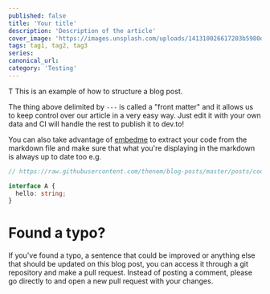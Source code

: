 ```yaml
---
published: false
title: 'Your title'
description: 'Description of the article'
cover_image: 'https://images.unsplash.com/uploads/141310026617203b5980d/c86b8baa?ixlib=rb-1.2.1&q=80&fm=jpg&crop=entropy&cs=tinysrgb&w=1600&h=900&fit=crop'
tags: tag1, tag2, tag3
series:
canonical_url:
category: 'Testing'
---
```


T
This is an example of how to structure a blog post.

The thing above delimited by `---` is called a "front matter" and it allows us to keep control over our article in a very easy way. Just edit it with your own data and CI will handle the rest to publish it to dev.to!

You can also take advantage of [embedme](https://github.com/zakhenry/embedme) to extract your code from the markdown file and make sure that what you're displaying in the markdown is always up to date too e.g.

```ts
// https://raw.githubusercontent.com/thenem/blog-posts/master/posts/code/demo-code.ts

interface A {
  hello: string;
}
```

# Found a typo?

If you've found a typo, a sentence that could be improved or anything else that should be updated on this blog post, you can access it through a git repository and make a pull request. Instead of posting a comment, please go directly to <REPO URL> and open a new pull request with your changes.

